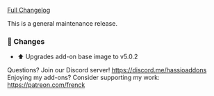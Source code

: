 [Full Changelog][changelog]

This is a general maintenance release.

### :hammer: Changes

- :arrow_up: Upgrades add-on base image to v5.0.2

[changelog]: https://github.com/hassio-addons/addon-ftp/compare/v3.1.0...v3.1.1

Questions? Join our Discord server! https://discord.me/hassioaddons
Enjoying my add-ons? Consider supporting my work: https://patreon.com/frenck